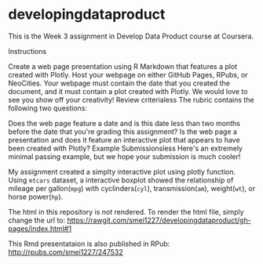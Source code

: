 # developingdataproduct
This is the Week 3 assignment in Develop Data Product course at Coursera. 

Instructions

Create a web page presentation using R Markdown that features a plot created with Plotly. Host your webpage on either GitHub Pages, RPubs, or NeoCities. Your webpage must contain the date that you created the document, and it must contain a plot created with Plotly. We would love to see you show off your creativity!
Review criterialess 
The rubric contains the following two questions:

Does the web page feature a date and is this date less than two months before the date that you're grading this assignment?
Is the web page a presentation and does it feature an interactive plot that appears to have been created with Plotly?
Example Submissionsless 
Here's an extremely minimal passing example, but we hope your submission is much cooler!

My assignment created a simplty interactive plot using plotly function. Using `mtcars` dataset, a interactive boxplot showed the relationship of mileage per gallon(`mpg`) with cyclinders(`cyl`), transmission(`am`), weight(`wt`), or horse power(`hp`).

The html in this repository is not rendered. To render the html file, simply change the url to:
https://rawgit.com/smei1227/developingdataproduct/gh-pages/index.html#1

This Rmd presentataion is also published in RPub: http://rpubs.com/smei1227/247532
